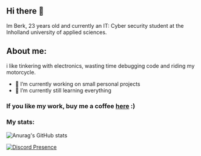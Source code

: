 ## Hi there 👋

Im Berk, 23 years old and currently an IT: Cyber security student at the Inholland university of applied sciences.

## About me:

i like tinkering with electronics, wasting time debugging code and riding my motorcycle.

- 🔭 I’m currently working on small personal projects
- 🌱 I’m currently still learning everything

<!--
# Links
## Here you can find all my links:

* My store   -> [here](https://www.borkelectronics.com)
* My instagram      -> [here](https://www.instagram.com/drb0rk/)
* join my discord         -> [here](https://discord.gg/AVAeRuQTN2)
-->

### If you like my work, buy me a coffee [here](https://www.paypal.com/donate/?hosted_button_id=44CB2JYYJHBUY) :)

### My stats:
![Anurag's GitHub stats](https://github-readme-stats.vercel.app/api?username=DrB0rk&show_icons=true&theme=dark)

[![Discord Presence](https://lanyard.cnrad.dev/api/260679460674732033)](https://discord.com/users/260679460674732033)

<!--
**DrB0rk/DrB0rk** is a ✨ _special_ ✨ repository because its `README.md` (this file) appears on your GitHub profile.

Here are some ideas to get you started:

- 🔭 I’m currently working on ...
- 🌱 I’m currently learning ...
- 👯 I’m looking to collaborate on ...
- 🤔 I’m looking for help with ...
- 💬 Ask me about ...
- 📫 How to reach me: ...
- 😄 Pronouns: ...
- ⚡ Fun fact: ...
-->
